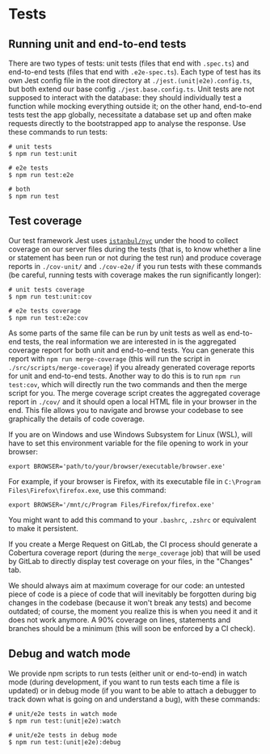 # Tests

## Running unit and end-to-end tests

There are two types of tests: unit tests (files that end with `.spec.ts`) and end-to-end tests (files that
end with `.e2e-spec.ts`). Each type of test has its own Jest config file in the root directory at
`./jest.(unit|e2e).config.ts`, but both extend our base config `./jest.base.config.ts`. Unit tests are not
supposed to interact with the database: they should individually test a function while mocking everything
outside it; on the other hand, end-to-end tests test the app globally, necessitate a database set up
and often make requests directly to the bootstrapped app to analyse the response. Use these commands to
run tests:

```shell
# unit tests
$ npm run test:unit

# e2e tests
$ npm run test:e2e

# both
$ npm run test
```

## Test coverage

Our test framework Jest uses [`istanbul/nyc`](https://www.npmjs.com/package/nyc) under the hood to collect
coverage on our server files during the tests (that is, to know whether a line or statement has been run or
not during the test run) and produce coverage reports in `./cov-unit/` and `./cov-e2e/` if you run tests
with these commands (be careful, running tests with coverage makes the run significantly longer):

```shell
# unit tests coverage
$ npm run test:unit:cov

# e2e tests coverage
$ npm run test:e2e:cov
```

As some parts of the same file can be run by unit tests as well as end-to-end tests, the real information
we are interested in is the aggregated coverage report for both unit and end-to-end tests. You can generate
this report with `npm run merge-coverage` (this will run the script in `./src/scripts/merge-coverage`) if
you already generated coverage reports for unit and end-to-end tests. Another way to do this is to run
`npm run test:cov`, which will directly run the two commands and then the merge script for you. The merge
coverage script creates the aggregated coverage report in `./cov/` and it should open a local HTML file in
your browser in the end. This file allows you to navigate and browse your codebase to see graphically the
details of code coverage.

If you are on Windows and use Windows Subsystem for Linux (WSL), will have to set this environment variable
for the file opening to work in your browser:

```shell
export BROWSER='path/to/your/browser/executable/browser.exe'
```

For example, if your browser is Firefox, with its executable file in `C:\Program Files\Firefox\firefox.exe`,
use this command:

```shell
export BROWSER='/mnt/c/Program Files/Firefox/firefox.exe'
```

You might want to add this command to your `.bashrc`, `.zshrc` or equivalent to make it persistent.

If you create a Merge Request on GitLab, the CI process should generate a Cobertura coverage report (during
the `merge_coverage` job) that will be used by GitLab to directly display test coverage on your files, in
the "Changes" tab.

We should always aim at maximum coverage for our code: an untested piece of code is a piece of code that
will inevitably be forgotten during big changes in the codebase (because it won't break any tests) and
become outdated; of course, the moment you realize this is when you need it and it does not work anymore.
A 90% coverage on lines, statements and branches should be a minimum (this will soon be enforced by a CI
check).

## Debug and watch mode

We provide npm scripts to run tests (either unit or end-to-end) in watch mode (during development, if you
want to run tests each time a file is updated) or in debug mode (if you want to be able to attach a debugger
to track down what is going on and understand a bug), with these commands:

```shell
# unit/e2e tests in watch mode
$ npm run test:(unit|e2e):watch

# unit/e2e tests in debug mode
$ npm run test:(unit|e2e):debug
```
